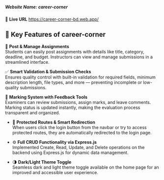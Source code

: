 ##### Website Name: career-corner

🎯 **Live URL**   https://career-corner-bd.web.app/

## 🌟 Key Features of career-corner

📝 **Post & Manage Assignments**  
Students can easily post assignments with details like title, category, deadline, and budget. Instructors can view and manage submissions in a streamlined interface.

✅ **Smart Validation & Submission Checks**  
Ensures quality control with built-in validation for required fields, minimum description length, file types, and more — preventing incomplete or low-quality submissions.

🧮 **Marking System with Feedback Tools**  
Examiners can review submissions, assign marks, and leave comments. Marking status is updated instantly, making the evaluation process transparent and organized.

- 🔐 **Protected Routes & Smart Redirection**  
  When users click the login button from the navbar or try to access protected routes, they are automatically redirected to the login page.


- ⚙️ **Full CRUD Functionality via Express.js**  
  Implemented Create, Read, Update, and Delete operations on the backend using Express.js for dynamic data management.

- 🌗 **Dark/Light Theme Toggle**  
  Seamless dark and light theme toggle available on the home page for an improved and accessible user experience.
